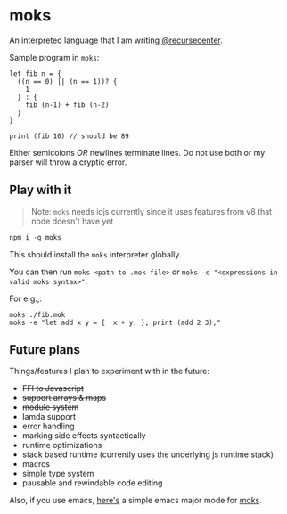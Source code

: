 # moks
An interpreted language that I am writing [@recursecenter](https://github.com/recursecenter).

Sample program in `moks`:

```moks
let fib n = {
  ((n == 0) || (n == 1))? {
    1
  } : {
    fib (n-1) + fib (n-2)
  }
}

print (fib 10) // should be 89

```
Either semicolons *OR* newlines terminate lines. Do not use both or my parser will throw a cryptic error.

## Play with it

> Note: `moks` needs iojs currently since it uses features from v8 that node doesn't have yet

```javascript
npm i -g moks
```
This should install the `moks` interpreter globally.

You can then run `moks <path to .mok file>` or `moks -e "<expressions in valid moks syntax>"`.

For e.g.,:

```moks
moks ./fib.mok
moks -e "let add x y = {  x + y; }; print (add 2 3);"
```

## Future plans

Things/features I plan to experiment with in the future:

- ~~FFI to Javascript~~
- ~~support arrays & maps~~
- ~~module system~~
- lamda support
- error handling
- marking side effects syntactically
- runtime optimizations
- stack based runtime (currently uses the underlying js runtime stack)
- macros
- simple type system
- pausable and rewindable code editing

Also, if you use emacs, [here's](https://github.com/zeusdeux/moks-mode) a simple emacs major mode for [moks](https://github.com/zeusdeux/moks).
